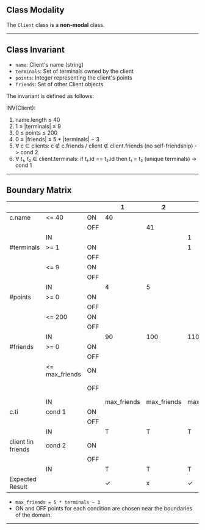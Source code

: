 


## Class Modality
The `Client` class is a **non-modal** class.

---

## Class Invariant

- `name`: Client's name (string)
- `terminals`: Set of terminals owned by the client
- `points`: Integer representing the client's points
- `friends`: Set of other Client objects

The invariant is defined as follows:


INV(Client):
1. name.length ≤ 40
2. 1 ≤ |terminals| ≤ 9
3. 0 ≤ points ≤ 200
4. 0 ≤ |friends| ≤ 5 * |terminals| − 3
5. ∀ c ∈ clients: c ∉ c.friends / client ∉ client.friends (no self-friendship) -> cond 2
6. ∀ t₁, t₂ ∈ client.terminals: if t₁.id == t₂.id then t₁ = t₂ (unique terminals) -> cond 1


---

## Boundary Matrix

|  |  |  | 1 | 2 | 3 | 4 | 5 | 6 | 7 | 8 | 9 | 10 | 11 | 12 | 13 | 14 | 15 | 16 | 17 | 18 |
| ---- | -------- | --------- | ------ | ------- | ----------- | --------- | ------ | ------- | ----------- | --------------------- | ------ |----------- | --------------------- | ------ | ----------- | ---- | -------- | --------- | --------- | --------- |
| c.name   | <= 40      | ON    | 40      |       |          |            |      |
|  |        | OFF         |     | 41       |         |               |     |
|   |IN       |         |    |       |    1      |  2                | 3    |4 |5 |6 |7 |8 |9 |10 |11 |12 |13 |14|15 |16 |
| #terminals  | >= 1      | ON    |     |       |    1      |            |      |
|  |       | OFF         |     |        |         |     0          |     |
|   | <= 9      | ON    |     |       |          |            |    9  |
|  |       | OFF         |     |        |         |       |          | 10            | 
|   |IN       |         | 4   |    5   |          |          |         |       |      1   |     2      |  3   |          4         |   5   |  6   |  7   |  8   |  9   | 1   | 2   | 3   | 4   |
| #points   | >=  0     |   ON |       |          |          |         |       |         |          0 |     |                   |      |
|  |        | OFF         |       |          |          |         |       |         |           | -1    |        
|   | <= 200       | ON    |     |       |          |    |     | |     |         |    200  |
|  |       |    OFF         |     |       |          |    |     | |     |         |      | 201|       |  
|   |IN       |         | 90   |    100   | 110         | 120         |   130      |   140    |          |           |     |                  |    10  |20  |30  |40  |50  |60  |70  |80  |
| #friends   | >=  0     |   ON |       |          |          |         |       |         |           |     |                   |      | 0
|  |        | OFF         |       |          |          |         |       |         |           |     |  |     |   |    -1 |         
|   | <= max_friends       | ON    |     |       |          |    |     | |      |          |    |     |  |         | max_friends     |
|  |       |    OFF         |     |       |          |    |     | |     |         |      | |       |  |       | max_friends + 1 |       | 
|   |IN       |         |   max_friends | max_friends      | max_friends         |  max_friends        |   max_friends      |    max_friends   |     max_friends     |       max_friends    |  max_friends   |       max_friends            |   |       |    | |    max_friends  | 2  | 7  | 12 |
| c.ti   | cond 1 | ON    |   |         |    |       |          |          |         |       |          |           |     |                   |   |       |    T| |      |     |       |          |            |      |
|  |        | OFF         |   |         |    |       |          |          |         |       |          |           |    |                   |   |       |    |F |     |     |       |          |            |      |   |     |
|   |IN       |         |  T  |  T   |   T      |  T  |    T   | T |    T     |  T  |   T    | T |  T |    T     |  T  |   T    |      |                  | T  | T  |
| client !in friends  | cond 2 | ON    |   |         |    |       |          |          |         |       |          |           |     |                   |   |       |    | |    T  |     |       |t          |            |      |
|  |        | OFF         |   |         |    |       |          |          |         |       |          |           |    |                   |   |       |    | |     | F    |       |          |            |      |   |     |
|   |IN       |         |  T  |    T   |     T    |       T           |  T   |   T   |   T   |   T   |   T   |   T   |   T   |   T   |   T   |   T   |   T   |   T   | 
| Expected Result |  |  |  &check;|  x |  &check;|  x|  &check;|  x|  &check;|  x|  &check;|  x|  &check;| x|  &check;|  x| &check;| x|  &check;|  x;

* `max_friends = 5 * terminals − 3`
* ON and OFF points for each condition are chosen near the boundaries of the domain.

---

